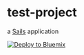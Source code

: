 # test-project

a [Sails](http://sailsjs.org) application


<a href="https://bluemix.net/deploy?repository=https://github.com/RabahZeineddine/business-rules-app.git"> <img src="https://bluemix.net/deploy/button.png" alt="Deploy to Bluemix"></a>

<!--[![Deploy to Bluemix](https://bluemix.net/deploy/button.png)](https://bluemix.net/deploy?repository=https://github.com/RabahZeineddine/business-rules-app.git)-->